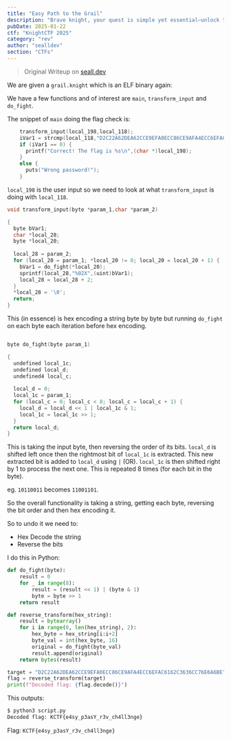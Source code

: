 ```yaml
---
title: "Easy Path to the Grail"
description: "Brave knight, your quest is simple yet essential—unlock the secrets hidden in this binary challenge and tread the path to the grail. The journey will test your wits as you reverse the provided binary, uncovering the treasure within."
pubDate: 2025-01-22
ctf: "KnightCTF 2025"
category: "rev"
author: "sealldev"
section: "CTFs"
---
```


> Original Writeup on [seall.dev](https://seall.dev/posts/knightctf2025#easy-path-to-the-grail)

We are given a `grail.knight` which is an ELF binary again:

We have a few functions and of interest are `main`, `transform_input` and `do_fight`.

The snippet of `main` doing the flag check is:
```c
    transform_input(local_198,local_118);
    iVar1 = strcmp(local_118,"D2C22A62DEA62CCE9EFA0ECC86CE9AFA4ECC6EFAC6162C3636CC76E6A6BE");
    if (iVar1 == 0) {
      printf("Correct! The flag is %s\n",(char *)local_198);
    }
    else {
      puts("Wrong password!");
    }
```

`local_198` is the user input so we need to look at what `transform_input` is doing with `local_118`.

```c
void transform_input(byte *param_1,char *param_2)

{
  byte bVar1;
  char *local_28;
  byte *local_20;
  
  local_28 = param_2;
  for (local_20 = param_1; *local_20 != 0; local_20 = local_20 + 1) {
    bVar1 = do_fight(*local_20);
    sprintf(local_28,"%02X",(uint)bVar1);
    local_28 = local_28 + 2;
  }
  *local_28 = '\0';
  return;
}
```

This (in essence) is hex encoding a string byte by byte but running `do_fight` on each byte each iteration before hex encoding. 

```c

byte do_fight(byte param_1)

{
  undefined local_1c;
  undefined local_d;
  undefined4 local_c;
  
  local_d = 0;
  local_1c = param_1;
  for (local_c = 0; local_c < 8; local_c = local_c + 1) {
    local_d = local_d << 1 | local_1c & 1;
    local_1c = local_1c >> 1;
  }
  return local_d;
}

```

This is taking the input byte, then reversing the order of its bits. `local_d` is shifted left once then the rightmost bit of `local_1c` is extracted. This new extracted bit is added to `local_d` using `|` (OR). `local_1c` is then shifted right by 1 to process the next one. This is repeated 8 times (for each bit in the byte).

eg. `10110011` becomes `11001101`.

So the overall functionality is taking a string, getting each byte, reversing the bit order and then hex encoding it.

So to undo it we need to:
- Hex Decode the string
- Reverse the bits

I do this in Python:
```python
def do_fight(byte):
    result = 0
    for _ in range(8):
        result = (result << 1) | (byte & 1)
        byte = byte >> 1
    return result

def reverse_transform(hex_string):
    result = bytearray()
    for i in range(0, len(hex_string), 2):
        hex_byte = hex_string[i:i+2]
        byte_val = int(hex_byte, 16)
        original = do_fight(byte_val)
        result.append(original)
    return bytes(result)

target = "D2C22A62DEA62CCE9EFA0ECC86CE9AFA4ECC6EFAC6162C3636CC76E6A6BE"
flag = reverse_transform(target)
print(f"Decoded flag: {flag.decode()}")
```

This outputs:
```bash
$ python3 script.py
Decoded flag: KCTF{e4sy_p3asY_r3v_ch4ll3nge}
```

Flag: `KCTF{e4sy_p3asY_r3v_ch4ll3nge}`